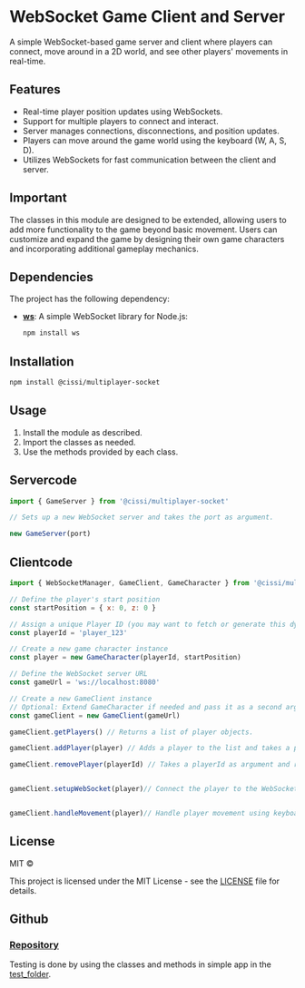 # WebSocket Game Client and Server

A simple WebSocket-based game server and client where players can connect, move around in a 2D world, and see other players' movements in real-time.

## Features
- Real-time player position updates using WebSockets.
- Support for multiple players to connect and interact.
- Server manages connections, disconnections, and position updates.
- Players can move around the game world using the keyboard (W, A, S, D).
- Utilizes WebSockets for fast communication between the client and server.

## Important
The classes in this module are designed to be extended, allowing users to add more functionality to the game beyond basic movement. Users can customize and expand the game by designing their own game characters and incorporating additional gameplay mechanics.


## Dependencies

The project has the following dependency:

- **[ws](https://www.npmjs.com/package/ws)**: A simple WebSocket library for Node.js:
  ```bash
  npm install ws
  ```

  

## Installation
  ```bash
  npm install @cissi/multiplayer-socket
  ```

## Usage
1. Install the module as described.
2. Import the classes as needed.
3. Use the methods provided by each class.

## Servercode
```javascript
import { GameServer } from '@cissi/multiplayer-socket'

// Sets up a new WebSocket server and takes the port as argument.

new GameServer(port)
```

## Clientcode

```javascript
import { WebSocketManager, GameClient, GameCharacter } from '@cissi/multiplayer-socket'

// Define the player's start position
const startPosition = { x: 0, z: 0 }

// Assign a unique Player ID (you may want to fetch or generate this dynamically)
const playerId = 'player_123'

// Create a new game character instance
const player = new GameCharacter(playerId, startPosition)

// Define the WebSocket server URL
const gameUrl = 'ws://localhost:8080'

// Create a new GameClient instance
// Optional: Extend GameCharacter if needed and pass it as a second argument
const gameClient = new GameClient(gameUrl)

gameClient.getPlayers() // Returns a list of player objects.

gameClient.addPlayer(player) // Adds a player to the list and takes a player object as argument.

gameClient.removePlayer(playerId) // Takes a playerId as argument and removes the player with the id from the list.


gameClient.setupWebSocket(player)// Connect the player to the WebSocket server.


gameClient.handleMovement(player)// Handle player movement using keyboard controls (W, A, S, D).
```

## License
MIT ©

This project is licensed under the MIT License - see the [LICENSE](LICENSE.md) file for details.

## Github

### [Repository](https://github.com/ceciliaaanilsson/L2---Multiplayer-module/tree/main/Multiplayer_Module)

Testing is done by using the classes and methods in simple app in the [test_folder](https://github.com/ceciliaaanilsson/L2---Multiplayer-module/tree/main/test_folder).